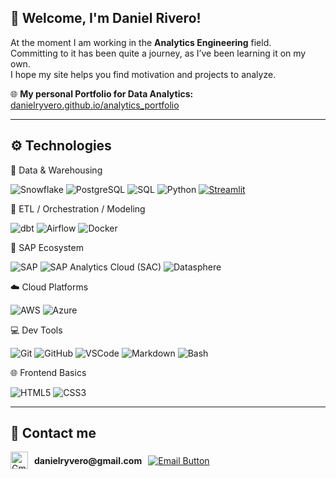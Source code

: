 
## 👋 Welcome, I'm **Daniel Rivero**!

At the moment I am working in the **Analytics Engineering** field.  
Committing to it has been quite a journey, as I’ve been learning it on my own.  
I hope my site helps you find motivation and projects to analyze.

🌐 **My personal Portfolio for Data Analytics:**  
[danielryvero.github.io/analytics_portfolio](https://danielryvero.github.io/analytics_portfolio/)

---

## ⚙️ Technologies

🧠 Data & Warehousing

![Snowflake](https://img.shields.io/badge/Snowflake-29B5E8?style=for-the-badge&logo=snowflake&logoColor=white)
![PostgreSQL](https://img.shields.io/badge/PostgreSQL-336791?style=for-the-badge&logo=postgresql&logoColor=white)
![SQL](https://img.shields.io/badge/SQL-4479A1?style=for-the-badge&logo=sqlite&logoColor=white)
![Python](https://img.shields.io/badge/Python-3776AB?style=for-the-badge&logo=python&logoColor=white)
[![Streamlit](https://img.shields.io/badge/Streamlit-gray?style=for-the-badge&logo=streamlit&logoColor=red)](https://streamlit.io)


🔄 ETL / Orchestration / Modeling


![dbt](https://img.shields.io/badge/dbt-FF694B?style=for-the-badge&logo=dbt&logoColor=white)
![Airflow](https://img.shields.io/badge/Airflow-017CEE?style=for-the-badge&logo=apacheairflow&logoColor=white)
![Docker](https://img.shields.io/badge/Docker-2496ED?style=for-the-badge&logo=docker&logoColor=white)


🧩 SAP Ecosystem

![SAP](https://img.shields.io/badge/SAP%20ECC-0FAAFF?style=for-the-badge&logo=sap&logoColor=white)
![SAP Analytics Cloud (SAC)](https://img.shields.io/badge/SAP%20Analytics%20Cloud-002E5D?style=for-the-badge&logo=sap&logoColor=white)
![Datasphere](https://img.shields.io/badge/SAP%20Datasphere-002E5D?style=for-the-badge&logo=sap&logoColor=white)

☁️ Cloud Platforms

![AWS](https://img.shields.io/badge/AWS-232F3E?style=for-the-badge&logo=amazonaws&logoColor=white)
![Azure](https://img.shields.io/badge/Azure-0078D4?style=for-the-badge&logo=microsoftazure&logoColor=white)


💻 Dev Tools

![Git](https://img.shields.io/badge/Git-F05032?style=for-the-badge&logo=git&logoColor=white)
![GitHub](https://img.shields.io/badge/GitHub-181717?style=for-the-badge&logo=github&logoColor=white)
![VSCode](https://img.shields.io/badge/VS%20Code-007ACC?style=for-the-badge&logo=visualstudiocode&logoColor=white)
![Markdown](https://img.shields.io/badge/Markdown-ADD8E6?style=for-the-badge&logo=markdown&logoColor=white)
![Bash](https://img.shields.io/badge/Bash-000000?style=for-the-badge&logo=gnubash&logoColor=white)


🌐 Frontend Basics

![HTML5](https://img.shields.io/badge/HTML5-E34F26?style=for-the-badge&logo=html5&logoColor=white)
![CSS3](https://img.shields.io/badge/CSS3-1572B6?style=for-the-badge&logo=css3&logoColor=white)

---

## 📧 Contact me

<p align="left" style="display: flex; align-items: center; gap: 10px;">
  <img src="https://cdn.jsdelivr.net/gh/devicons/devicon/icons/google/google-original.svg" alt="Gmail Icon" width="28" height="28" />
  <span><strong>danielryvero@gmail.com</strong></span>
  <a href="mailto: danielryvero@gmail.com">
    <img src="https://img.shields.io/badge/-Email-D14836?style=for-the-badge&color=D14836" alt="Email Button" />
  </a>
</p>
